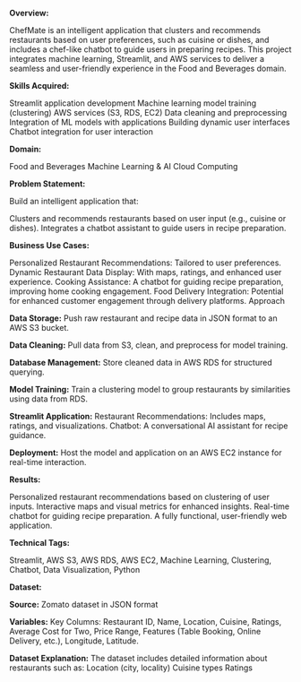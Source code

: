 **Overview:**

ChefMate is an intelligent application that clusters and recommends restaurants based on user preferences, such as cuisine or dishes, and includes a chef-like chatbot to guide users in preparing recipes. This project integrates machine learning, Streamlit, and AWS services to deliver a seamless and user-friendly experience in the Food and Beverages domain.

**Skills Acquired:**

Streamlit application development
Machine learning model training (clustering)
AWS services (S3, RDS, EC2)
Data cleaning and preprocessing
Integration of ML models with applications
Building dynamic user interfaces
Chatbot integration for user interaction

**Domain:**

Food and Beverages
Machine Learning & AI
Cloud Computing

**Problem Statement:**

Build an intelligent application that:

Clusters and recommends restaurants based on user input (e.g., cuisine or dishes).
Integrates a chatbot assistant to guide users in recipe preparation.

**Business Use Cases:**

Personalized Restaurant Recommendations: Tailored to user preferences.
Dynamic Restaurant Data Display: With maps, ratings, and enhanced user experience.
Cooking Assistance: A chatbot for guiding recipe preparation, improving home cooking engagement.
Food Delivery Integration: Potential for enhanced customer engagement through delivery platforms.
Approach

**Data Storage:**
Push raw restaurant and recipe data in JSON format to an AWS S3 bucket.

**Data Cleaning:**
Pull data from S3, clean, and preprocess for model training.

**Database Management:**
Store cleaned data in AWS RDS for structured querying.

**Model Training:**
Train a clustering model to group restaurants by similarities using data from RDS.

**Streamlit Application:**
Restaurant Recommendations: Includes maps, ratings, and visualizations.
Chatbot: A conversational AI assistant for recipe guidance.

**Deployment:**
Host the model and application on an AWS EC2 instance for real-time interaction.

**Results:**

Personalized restaurant recommendations based on clustering of user inputs.
Interactive maps and visual metrics for enhanced insights.
Real-time chatbot for guiding recipe preparation.
A fully functional, user-friendly web application.

**Technical Tags:**

Streamlit, AWS S3, AWS RDS, AWS EC2, Machine Learning, Clustering, Chatbot, Data Visualization, Python

**Dataset:**

**Source:**
Zomato dataset in JSON format

**Variables:**
Key Columns: Restaurant ID, Name, Location, Cuisine, Ratings, Average Cost for Two, Price Range, Features (Table Booking, Online Delivery, etc.), Longitude, Latitude.

**Dataset Explanation:**
The dataset includes detailed information about restaurants such as:
Location (city, locality)
Cuisine types
Ratings